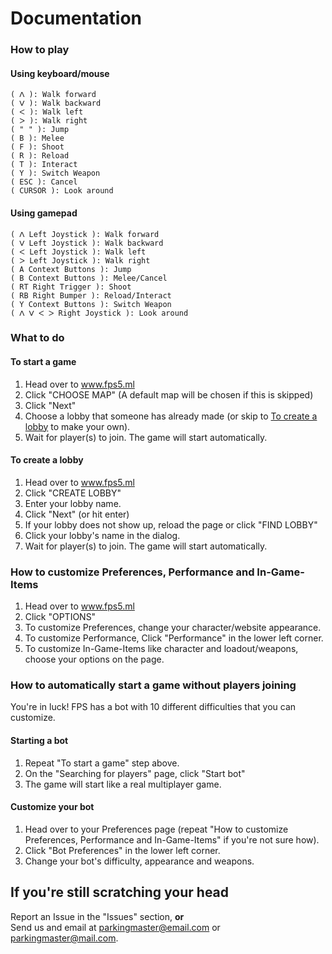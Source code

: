 # Documentation
### How to play
#### Using keyboard/mouse
    ( ᐱ ): Walk forward
    ( ᐯ ): Walk backward
    ( ᐸ ): Walk left
    ( ᐳ ): Walk right
    ( " " ): Jump
    ( B ): Melee
    ( F ): Shoot
    ( R ): Reload
    ( T ): Interact
    ( Y ): Switch Weapon
    ( ESC ): Cancel
    ( CURSOR ): Look around

#### Using gamepad
    ( ᐱ Left Joystick ): Walk forward
    ( ᐯ Left Joystick ): Walk backward
    ( ᐸ Left Joystick ): Walk left
    ( ᐳ Left Joystick ): Walk right
    ( A Context Buttons ): Jump
    ( B Context Buttons ): Melee/Cancel
    ( RT Right Trigger ): Shoot
    ( RB Right Bumper ): Reload/Interact
    ( Y Context Buttons ): Switch Weapon
    ( ᐱ ᐯ ᐸ ᐳ Right Joystick ): Look around

### What to do
#### To start a game
1. Head over to www.fps5.ml
2. Click "CHOOSE MAP" (A default map will be chosen if this is skipped)
3. Click "Next"
4. Choose a lobby that someone has already made (or skip to [To create a lobby]() to make your own).
5. Wait for player(s) to join. The game will start automatically.

#### To create a lobby
1. Head over to www.fps5.ml
2. Click "CREATE LOBBY"
3. Enter your lobby name.
4. Click "Next" (or hit enter)
5. If your lobby does not show up, reload the page or click "FIND LOBBY"
6. Click your lobby's name in the dialog.
7. Wait for player(s) to join. The game will start automatically.

### How to customize Preferences, Performance and In-Game-Items
1. Head over to www.fps5.ml
2. Click "OPTIONS"
3. To customize Preferences, change your character/website appearance.
4. To customize Performance, Click "Performance" in the lower left corner.
5. To customize In-Game-Items like character and loadout/weapons, choose your options on the page.

### How to automatically start a game without players joining
You're in luck! FPS has a bot with 10 different difficulties that you can customize.
#### Starting a bot
1. Repeat "To start a game" step above.
2. On the "Searching for players" page, click "Start bot"
3. The game will start like a real multiplayer game.

#### Customize your bot
1. Head over to your Preferences page (repeat "How to customize Preferences, Performance and In-Game-Items" if you're not sure how).
2. Click "Bot Preferences" in the lower left corner.
3. Change your bot's difficulty, appearance and weapons.

## If you're still scratching your head
Report an Issue in the "Issues" section, __or__<br>
Send us and email at parkingmaster@email.com or parkingmaster@mail.com.
